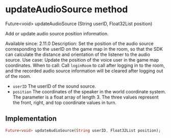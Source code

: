 


# updateAudioSource method








Future&lt;void> updateAudioSource
(String userID, Float32List position)





<p>Add or update audio source position information.</p>
<p>Available since: 2.11.0
Description: Set the position of the audio source corresponding to the userID on the game map in the room, so that the SDK can calculate the distance and orientation of the listener to the audio source.
Use case: Update the position of the voice user in the game map coordinates.
When to call: Call <code>loginRoom</code> to call after logging in to the room, and the recorded audio source information will be cleared after logging out of the room.</p>
<ul>
<li><code>userID</code> The userID of the sound source.</li>
<li><code>position</code> The coordinates of the speaker in the world coordinate system. The parameter is a float array of length 3. The three values ​​represent the front, right, and top coordinate values ​​in turn.</li>
</ul>



## Implementation

```dart
Future<void> updateAudioSource(String userID, Float32List position);
```







